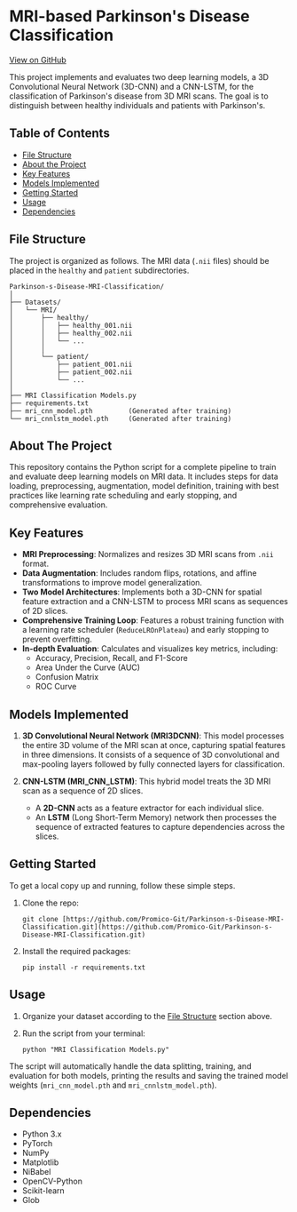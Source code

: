 # MRI-based Parkinson's Disease Classification

[View on GitHub](https://github.com/Promico-Git/Parkinson-s-Disease-MRI-Classification)

This project implements and evaluates two deep learning models, a 3D Convolutional Neural Network (3D-CNN) and a CNN-LSTM, for the classification of Parkinson's disease from 3D MRI scans. The goal is to distinguish between healthy individuals and patients with Parkinson's.

## Table of Contents

* [File Structure](#file-structure)
* [About the Project](#about-the-project)
* [Key Features](#key-features)
* [Models Implemented](#models-implemented)
* [Getting Started](#getting-started)
* [Usage](#usage)
* [Dependencies](#dependencies)

## File Structure

The project is organized as follows. The MRI data (`.nii` files) should be placed in the `healthy` and `patient` subdirectories.

```
Parkinson-s-Disease-MRI-Classification/
│
├── Datasets/
│   └── MRI/
│       ├── healthy/
│       │   ├── healthy_001.nii
│       │   ├── healthy_002.nii
│       │   └── ...
│       │
│       └── patient/
│           ├── patient_001.nii
│           ├── patient_002.nii
│           └── ...
│
├── MRI Classification Models.py
├── requirements.txt
├── mri_cnn_model.pth         (Generated after training)
└── mri_cnnlstm_model.pth     (Generated after training)
```

## About The Project

This repository contains the Python script for a complete pipeline to train and evaluate deep learning models on MRI data. It includes steps for data loading, preprocessing, augmentation, model definition, training with best practices like learning rate scheduling and early stopping, and comprehensive evaluation.

## Key Features

* **MRI Preprocessing**: Normalizes and resizes 3D MRI scans from `.nii` format.
* **Data Augmentation**: Includes random flips, rotations, and affine transformations to improve model generalization.
* **Two Model Architectures**: Implements both a 3D-CNN for spatial feature extraction and a CNN-LSTM to process MRI scans as sequences of 2D slices.
* **Comprehensive Training Loop**: Features a robust training function with a learning rate scheduler (`ReduceLROnPlateau`) and early stopping to prevent overfitting.
* **In-depth Evaluation**: Calculates and visualizes key metrics, including:
  * Accuracy, Precision, Recall, and F1-Score
  * Area Under the Curve (AUC)
  * Confusion Matrix
  * ROC Curve

## Models Implemented

1. **3D Convolutional Neural Network (MRI3DCNN)**: This model processes the entire 3D volume of the MRI scan at once, capturing spatial features in three dimensions. It consists of a sequence of 3D convolutional and max-pooling layers followed by fully connected layers for classification.

2. **CNN-LSTM (MRI_CNN_LSTM)**: This hybrid model treats the 3D MRI scan as a sequence of 2D slices.
   * A **2D-CNN** acts as a feature extractor for each individual slice.
   * An **LSTM** (Long Short-Term Memory) network then processes the sequence of extracted features to capture dependencies across the slices.

## Getting Started

To get a local copy up and running, follow these simple steps.

1. Clone the repo:
   ```
   git clone [https://github.com/Promico-Git/Parkinson-s-Disease-MRI-Classification.git](https://github.com/Promico-Git/Parkinson-s-Disease-MRI-Classification.git)
   ```

2. Install the required packages:
   ```
   pip install -r requirements.txt
   ```

## Usage

1. Organize your dataset according to the [File Structure](#file-structure) section above.

2. Run the script from your terminal:
   ```
   python "MRI Classification Models.py"
   ```
The script will automatically handle the data splitting, training, and evaluation for both models, printing the results and saving the trained model weights (`mri_cnn_model.pth` and `mri_cnnlstm_model.pth`).

## Dependencies

* Python 3.x
* PyTorch
* NumPy
* Matplotlib
* NiBabel
* OpenCV-Python
* Scikit-learn
* Glob
